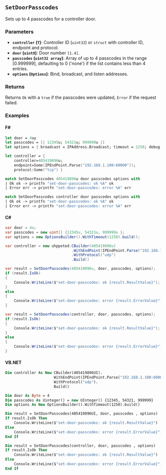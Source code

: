 ## `SetDoorPasscodes`

Sets up to 4 passcodes for a controller door.

### Parameters
- **`controller` (`T`)**: Controller ID (`uint32`) or `struct` with controller ID, endpoint and protocol.
- **`door` (`uint8`)**: Door number `[1.4]`.
- **`passcodes` (`uint32 array`)**: Array of up to 4 passcodes in the range [0.999999], defaulting to 
  0 ('none') if the list contains less than 4 entries.
- **`options` (`Options`)**: Bind, broadcast, and listen addresses.

### Returns
Returns `Ok` with a `true` if the passcodes were updated, `Error` if the request failed.


### Examples
#### F#
```fsharp
let door = 4uy
let passcodes = [| 12345u; 54321u; 999999u |]
let options = { broadcast = IPAddress.Broadcast; timeout = 1250; debug = true }

let controller = { 
    controller=405419896u; 
    endpoint=Some(IPEndPoint.Parse("192.168.1.100:60000")); 
    protocol:Some("tcp") }

match SetDoorPasscodes 405419896u door passcodes options with
| Ok ok -> printfn "set-door-passcodes: ok %A" ok
| Error err -> printfn "set-door-passcodes: error %A" err

match SetDoorPasscodes controller door passcodes options with
| Ok ok -> printfn "set-door-passcodes: ok %A" ok
| Error err -> printfn "set-door-passcodes: error %A" err
```

#### C#
```csharp
var door = 4u;
var passcodes = new uint[] {12345u, 54321u, 999999u };
var options = new OptionsBuilder().WithTimeout(1250).build();

var controller = new uhppoted.CBuilder(405419896u)
                              .WithEndPoint(IPEndPoint.Parse("192.168.1.100:60000"))
                              .WithProtocol("udp")
                              .Build()

var result = SetDoorPasscodes(405419896u, door, passcodes, options);
if (result.IsOk)
{
    Console.WriteLine($"set-door-passcodes: ok {result.ResultValue}");
}
else
{
    Console.WriteLine($"set-door-passcodes: error {result.ErrorValue}");
}

var result = SetDoorPasscodes(controller, door, passcodes, options);
if (result.IsOk)
{
    Console.WriteLine($"set-door-passcodes: ok {result.ResultValue}");
}
else
{
    Console.WriteLine($"set-door-passcodes: error {result.ErrorValue}");
}
```

#### VB.NET
```vb
Dim controller As New CBuilder(405419896UI).
                      WithEndPoint(IPEndPoint.Parse("192.168.1.100:60000")).
                      WithProtocol("udp").
                      Build()

Dim door As Byte = 4
Dim passcodes As Uinteger() = new UInteger() {12345, 54321, 999999}
Dim options As New OptionsBuilder().WithTimeout(1250).build()

Dim result = SetDoorPasscodes(405419896UI, door, passcodes , options)
If result.IsOk Then
    Console.WriteLine($"set-door-passcodes: ok {result.ResultValue}")
Else
    Console.WriteLine($"set-door-passcodes: error {result.ErrorValue}")
End If

Dim result = SetDoorPasscodes(controller, door, passcodes , options)
If result.IsOk Then
    Console.WriteLine($"set-door-passcodes: ok {result.ResultValue}")
Else
    Console.WriteLine($"set-door-passcodes: error {result.ErrorValue}")
End If
```

